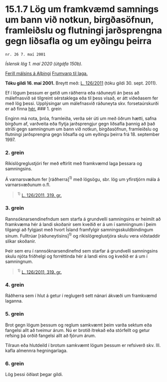 # 15.1.7 Lög um framkvæmd samnings um bann við notkun, birgðasöfnun, framleiðslu og flutningi jarðsprengna gegn liðsafla og um eyðingu þeirra

`nr. 26 7. maí 2001`

_Íslensk lög 1. maí 2020 (útgáfa 150b)._

[Ferill málsins á Alþingi](https://www.althingi.is/thingstorf/thingmalalistar-eftir-thingum/ferill/?ltg=126&mnr=261)
[Frumvarp til laga.](https://www.althingi.is/altext/126/s/0288.html)

**Tóku gildi 16. maí 2001.**
Breytt með:
[L. 126/2011](https://althingi.is/altext/stjt/2011.126.html) (tóku gildi 30. sept. 2011).

Ef í lögum þessum er getið um ráðherra eða ráðuneyti án þess að málefnasvið sé tilgreint sérstaklega eða til þess vísað, er átt viðeðasem fer með lög þessi. Upplýsingar um málefnasvið ráðuneyta skv. forsetaúrskurði er að finna [hér.](2018119.md) ### 1. grein



Enginn má nota, þróa, framleiða, verða sér úti um með öðrum hætti, safna birgðum af, varðveita eða flytja jarðsprengjur gegn liðsafla þannig að það stríði gegn samningnum um bann við notkun, birgðasöfnun, framleiðslu og flutningi jarðsprengna gegn liðsafla og um eyðingu þeirra frá 18. september 1997.

### 2. grein



Ríkislögreglustjóri fer með eftirlit með framkvæmd laga þessara og samningsins.

Á varnarsvæðum fer [ráðherra]<sup>1)</sup> með lögsögu, sbr. lög um yfirstjórn mála á varnarsvæðunum o.fl.

> <sup>1)</sup> [L. 126/2011, 319. gr.](https://althingi.is/altext/stjt/2011.126.html)

### 3. grein



Rannsóknarsendinefndum sem starfa á grundvelli samningsins er heimilt að framkvæma hér á landi skoðanir sem kveðið er á um í samningnum í þeim tilgangi að fylgjast með hvort Ísland framfylgir samningsskuldbindingum sínum. Fulltrúar [ráðuneytisins]<sup>1)</sup> og ríkislögreglustjóra skulu vera viðstaddir slíkar skoðanir.

Þeir sem eru í rannsóknarsendinefnd sem starfar á grundvelli samningsins skulu njóta friðhelgi og forréttinda hér á landi eins og kveðið er á um í samningnum.

> <sup>1)</sup> [L. 126/2011, 319. gr.](https://althingi.is/altext/stjt/2011.126.html)

### 4. grein



Ráðherra sem í hlut á getur í reglugerð sett nánari ákvæði um framkvæmd laganna.

### 5. grein



Brot gegn lögum þessum og reglum samkvæmt þeim varða sektum eða fangelsi allt að tveimur árum. Nú er brotið ítrekað eða stórfellt og getur refsing þá orðið fangelsi allt að fjórum árum.

Tilraun eða hlutdeild í brotum samkvæmt lögum þessum er refsiverð skv. III. kafla almennra hegningarlaga.

### 6. grein



Lög þessi öðlast þegar gildi.

